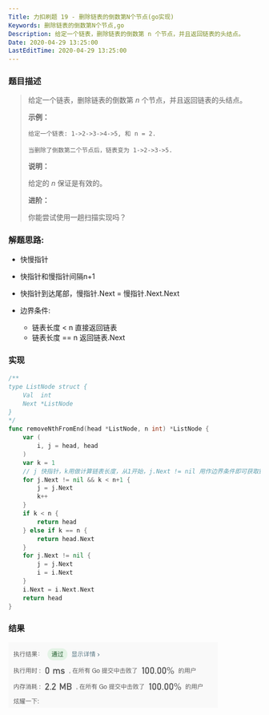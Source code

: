 ```yaml
---
Title: 力扣刷题 19 - 删除链表的倒数第N个节点(go实现)
Keywords: 删除链表的倒数第N个节点,go
Description: 给定一个链表，删除链表的倒数第 n 个节点，并且返回链表的头结点。
Date: 2020-04-29 13:25:00
LastEditTime: 2020-04-29 13:25:00
---
```


### 题目描述

>   给定一个链表，删除链表的倒数第 *n* 个节点，并且返回链表的头结点。
>
>   **示例：**
>
>   ```
>   给定一个链表: 1->2->3->4->5, 和 n = 2.
>   
>   当删除了倒数第二个节点后，链表变为 1->2->3->5.
>   ```
>
>   **说明：**
>
>   给定的 *n* 保证是有效的。
>
>   **进阶：**
>
>   你能尝试使用一趟扫描实现吗？

### 解题思路:

-   快慢指针

-   快指针和慢指针间隔n+1
-   快指针到达尾部，慢指针.Next = 慢指针.Next.Next
-   边界条件:
    -   链表长度 < n 直接返回链表
    -   链表长度 == n 返回链表.Next

### 实现

```go
/**
type ListNode struct {
	Val  int
	Next *ListNode
}
*/
func removeNthFromEnd(head *ListNode, n int) *ListNode {
	var (
		i, j = head, head
	)
	var k = 1
    // j 快指针，k用做计算链表长度，从1开始，j.Next != nil 用作边界条件即可获取链表长度
	for j.Next != nil && k < n+1 {
		j = j.Next
		k++
	}
	if k < n {
		return head
	} else if k == n {
		return head.Next
	}
	for j.Next != nil {
		j = j.Next
		i = i.Next
	}
	i.Next = i.Next.Next
	return head
}

```

### 结果

![](./assert/19炫耀一下.png)
